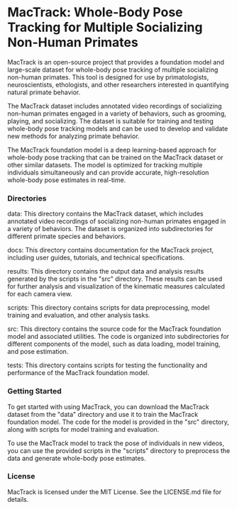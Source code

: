# MacTrack: Whole-Body Pose Tracking for Multiple Socializing Non-Human Primates
MacTrack is an open-source project that provides a foundation model and large-scale dataset for whole-body pose tracking of multiple socializing non-human primates. This tool is designed for use by primatologists, neuroscientists, ethologists, and other researchers interested in quantifying natural primate behavior.

The MacTrack dataset includes annotated video recordings of socializing non-human primates engaged in a variety of behaviors, such as grooming, playing, and socializing. The dataset is suitable for training and testing whole-body pose tracking models and can be used to develop and validate new methods for analyzing primate behavior.

The MacTrack foundation model is a deep learning-based approach for whole-body pose tracking that can be trained on the MacTrack dataset or other similar datasets. The model is optimized for tracking multiple individuals simultaneously and can provide accurate, high-resolution whole-body pose estimates in real-time.

### Directories
data: This directory contains the MacTrack dataset, which includes annotated video recordings of socializing non-human primates engaged in a variety of behaviors. The dataset is organized into subdirectories for different primate species and behaviors.

docs: This directory contains documentation for the MacTrack project, including user guides, tutorials, and technical specifications.

results: This directory contains the output data and analysis results generated by the scripts in the "src" directory. These results can be used for further analysis and visualization of the kinematic measures calculated for each camera view.

scripts: This directory contains scripts for data preprocessing, model training and evaluation, and other analysis tasks.

src: This directory contains the source code for the MacTrack foundation model and associated utilities. The code is organized into subdirectories for different components of the model, such as data loading, model training, and pose estimation.

tests: This directory contains scripts for testing the functionality and performance of the MacTrack foundation model.

### Getting Started
To get started with using MacTrack, you can download the MacTrack dataset from the "data" directory and use it to train the MacTrack foundation model. The code for the model is provided in the "src" directory, along with scripts for model training and evaluation.

To use the MacTrack model to track the pose of individuals in new videos, you can use the provided scripts in the "scripts" directory to preprocess the data and generate whole-body pose estimates.

### License
MacTrack is licensed under the MIT License. See the LICENSE.md file for details.
